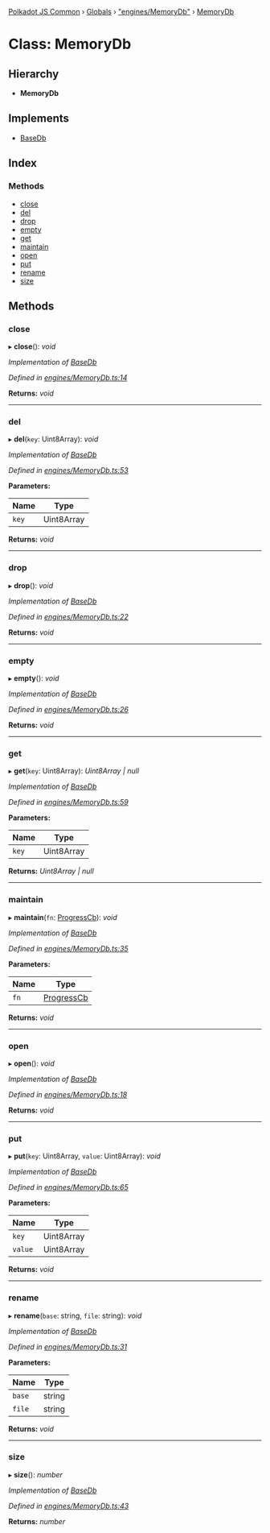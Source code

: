 [Polkadot JS Common](../README.md) › [Globals](../globals.md) › ["engines/MemoryDb"](../modules/_engines_memorydb_.md) › [MemoryDb](_engines_memorydb_.memorydb.md)

# Class: MemoryDb

## Hierarchy

* **MemoryDb**

## Implements

* [BaseDb](../interfaces/_types_.basedb.md)

## Index

### Methods

* [close](_engines_memorydb_.memorydb.md#close)
* [del](_engines_memorydb_.memorydb.md#del)
* [drop](_engines_memorydb_.memorydb.md#drop)
* [empty](_engines_memorydb_.memorydb.md#empty)
* [get](_engines_memorydb_.memorydb.md#get)
* [maintain](_engines_memorydb_.memorydb.md#maintain)
* [open](_engines_memorydb_.memorydb.md#open)
* [put](_engines_memorydb_.memorydb.md#put)
* [rename](_engines_memorydb_.memorydb.md#rename)
* [size](_engines_memorydb_.memorydb.md#size)

## Methods

###  close

▸ **close**(): *void*

*Implementation of [BaseDb](../interfaces/_types_.basedb.md)*

*Defined in [engines/MemoryDb.ts:14](https://github.com/polkadot-js/common/blob/4e4ff5de/packages/db/src/engines/MemoryDb.ts#L14)*

**Returns:** *void*

___

###  del

▸ **del**(`key`: Uint8Array): *void*

*Implementation of [BaseDb](../interfaces/_types_.basedb.md)*

*Defined in [engines/MemoryDb.ts:53](https://github.com/polkadot-js/common/blob/4e4ff5de/packages/db/src/engines/MemoryDb.ts#L53)*

**Parameters:**

Name | Type |
------ | ------ |
`key` | Uint8Array |

**Returns:** *void*

___

###  drop

▸ **drop**(): *void*

*Implementation of [BaseDb](../interfaces/_types_.basedb.md)*

*Defined in [engines/MemoryDb.ts:22](https://github.com/polkadot-js/common/blob/4e4ff5de/packages/db/src/engines/MemoryDb.ts#L22)*

**Returns:** *void*

___

###  empty

▸ **empty**(): *void*

*Implementation of [BaseDb](../interfaces/_types_.basedb.md)*

*Defined in [engines/MemoryDb.ts:26](https://github.com/polkadot-js/common/blob/4e4ff5de/packages/db/src/engines/MemoryDb.ts#L26)*

**Returns:** *void*

___

###  get

▸ **get**(`key`: Uint8Array): *Uint8Array | null*

*Implementation of [BaseDb](../interfaces/_types_.basedb.md)*

*Defined in [engines/MemoryDb.ts:59](https://github.com/polkadot-js/common/blob/4e4ff5de/packages/db/src/engines/MemoryDb.ts#L59)*

**Parameters:**

Name | Type |
------ | ------ |
`key` | Uint8Array |

**Returns:** *Uint8Array | null*

___

###  maintain

▸ **maintain**(`fn`: [ProgressCb](../modules/_types_.md#progresscb)): *void*

*Implementation of [BaseDb](../interfaces/_types_.basedb.md)*

*Defined in [engines/MemoryDb.ts:35](https://github.com/polkadot-js/common/blob/4e4ff5de/packages/db/src/engines/MemoryDb.ts#L35)*

**Parameters:**

Name | Type |
------ | ------ |
`fn` | [ProgressCb](../modules/_types_.md#progresscb) |

**Returns:** *void*

___

###  open

▸ **open**(): *void*

*Implementation of [BaseDb](../interfaces/_types_.basedb.md)*

*Defined in [engines/MemoryDb.ts:18](https://github.com/polkadot-js/common/blob/4e4ff5de/packages/db/src/engines/MemoryDb.ts#L18)*

**Returns:** *void*

___

###  put

▸ **put**(`key`: Uint8Array, `value`: Uint8Array): *void*

*Implementation of [BaseDb](../interfaces/_types_.basedb.md)*

*Defined in [engines/MemoryDb.ts:65](https://github.com/polkadot-js/common/blob/4e4ff5de/packages/db/src/engines/MemoryDb.ts#L65)*

**Parameters:**

Name | Type |
------ | ------ |
`key` | Uint8Array |
`value` | Uint8Array |

**Returns:** *void*

___

###  rename

▸ **rename**(`base`: string, `file`: string): *void*

*Implementation of [BaseDb](../interfaces/_types_.basedb.md)*

*Defined in [engines/MemoryDb.ts:31](https://github.com/polkadot-js/common/blob/4e4ff5de/packages/db/src/engines/MemoryDb.ts#L31)*

**Parameters:**

Name | Type |
------ | ------ |
`base` | string |
`file` | string |

**Returns:** *void*

___

###  size

▸ **size**(): *number*

*Implementation of [BaseDb](../interfaces/_types_.basedb.md)*

*Defined in [engines/MemoryDb.ts:43](https://github.com/polkadot-js/common/blob/4e4ff5de/packages/db/src/engines/MemoryDb.ts#L43)*

**Returns:** *number*
